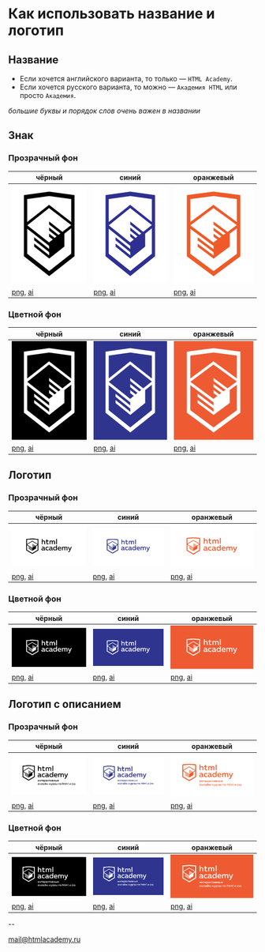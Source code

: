 # Как использовать название и логотип

## Название

* Если хочется английского варианта, то только — `HTML Academy`.
* Если хочется русского варианта, то можно — `Академия HTML` или просто `Академия`.

_большие буквы и порядок слов очень важен в названии_

## Знак

### Прозрачный фон

чёрный | синий | оранжевый
--- | --- | ---
<img src="https://github.com/htmlacademy/logo/blob/master/png/logo/logo-color-1.png" width="200" height="200" alt="HTML Academy Logo"> | <img src="https://github.com/htmlacademy/logo/blob/master/png/logo/logo-color-2.png" width="200" height="200" alt="HTML Academy Logo"> | <img src="https://github.com/htmlacademy/logo/blob/master/png/logo/logo-color-3.png" width="200" height="200" alt="HTML Academy Logo">
[png](https://github.com/htmlacademy/logo/blob/master/png/logo/logo-color-1.png), [ai](https://github.com/htmlacademy/logo/blob/master/ai/logo.ai) | [png](https://github.com/htmlacademy/logo/blob/master/png/logo/logo-color-2.png), [ai](https://github.com/htmlacademy/logo/blob/master/ai/logo.ai) | [png](https://github.com/htmlacademy/logo/blob/master/png/logo/logo-color-3.png), [ai](https://github.com/htmlacademy/logo/blob/master/ai/logo.ai)

### Цветной фон

чёрный | синий | оранжевый
--- | --- | ---
<img src="https://github.com/htmlacademy/logo/blob/master/png/logo/logo-white-1.png" width="200" height="200" alt="HTML Academy Logo"> | <img src="https://github.com/htmlacademy/logo/blob/master/png/logo/logo-white-2.png" width="200" height="200" alt="HTML Academy Logo"> | <img src="https://github.com/htmlacademy/logo/blob/master/png/logo/logo-white-3.png" width="200" height="200" alt="HTML Academy Logo">
[png](https://github.com/htmlacademy/logo/blob/master/png/logo/logo-white-1.png), [ai](https://github.com/htmlacademy/logo/blob/master/ai/logo.ai) | [png](https://github.com/htmlacademy/logo/blob/master/png/logo/logo-white-2.png), [ai](https://github.com/htmlacademy/logo/blob/master/ai/logo.ai) | [png](https://github.com/htmlacademy/logo/blob/master/png/logo/logo-white-3.png), [ai](https://github.com/htmlacademy/logo/blob/master/ai/logo.ai)

## Логотип

### Прозрачный фон

чёрный | синий | оранжевый
--- | --- | ---
<img src="https://github.com/htmlacademy/logo/blob/master/png/logo-name/logo-color-1.png" width="300" alt="HTML Academy Logo"> | <img src="https://github.com/htmlacademy/logo/blob/master/png/logo-name/logo-color-2.png" width="300" alt="HTML Academy Logo"> | <img src="https://github.com/htmlacademy/logo/blob/master/png/logo-name/logo-color-3.png" width="300" alt="HTML Academy Logo">
[png](https://github.com/htmlacademy/logo/blob/master/png/logo-name/logo-color-1.png), [ai](https://github.com/htmlacademy/logo/blob/master/ai/logo-name.ai) | [png](https://github.com/htmlacademy/logo/blob/master/png/logo-name/logo-color-2.png), [ai](https://github.com/htmlacademy/logo/blob/master/ai/logo-name.ai) | [png](https://github.com/htmlacademy/logo/blob/master/png/logo-name/logo-color-3.png), [ai](https://github.com/htmlacademy/logo/blob/master/ai/logo-name.ai)

### Цветной фон

чёрный | синий | оранжевый
--- | --- | ---
<img src="https://github.com/htmlacademy/logo/blob/master/png/logo-name/logo-white-1.png" width="300" alt="HTML Academy Logo"> | <img src="https://github.com/htmlacademy/logo/blob/master/png/logo-name/logo-white-2.png" width="300" alt="HTML Academy Logo"> | <img src="https://github.com/htmlacademy/logo/blob/master/png/logo-name/logo-white-3.png" width="300" alt="HTML Academy Logo">
[png](https://github.com/htmlacademy/logo/blob/master/png/logo-name/logo-white-1.png), [ai](https://github.com/htmlacademy/logo/blob/master/ai/logo-name.ai) | [png](https://github.com/htmlacademy/logo/blob/master/png/logo-name/logo-white-2.png), [ai](https://github.com/htmlacademy/logo/blob/master/ai/logo-name.ai) | [png](https://github.com/htmlacademy/logo/blob/master/png/logo-name/logo-white-3.png), [ai](https://github.com/htmlacademy/logo/blob/master/ai/logo-name.ai)

## Логотип с описанием

### Прозрачный фон

чёрный | синий | оранжевый
--- | --- | ---
<img src="https://github.com/htmlacademy/logo/blob/master/png/logo-description/logo-color-1.png" width="300" alt="HTML Academy Logo"> | <img src="https://github.com/htmlacademy/logo/blob/master/png/logo-description/logo-color-2.png" width="300" alt="HTML Academy Logo"> | <img src="https://github.com/htmlacademy/logo/blob/master/png/logo-description/logo-color-3.png" width="300" alt="HTML Academy Logo">
[png](https://github.com/htmlacademy/logo/blob/master/png/logo-description/logo-color-1.png), [ai](https://github.com/htmlacademy/logo/blob/master/ai/logo-description.ai) | [png](https://github.com/htmlacademy/logo/blob/master/png/logo-description/logo-color-2.png), [ai](https://github.com/htmlacademy/logo/blob/master/ai/logo-description.ai) | [png](https://github.com/htmlacademy/logo/blob/master/png/logo-description/logo-color-3.png), [ai](https://github.com/htmlacademy/logo/blob/master/ai/logo-description.ai)

### Цветной фон

чёрный | синий | оранжевый
--- | --- | ---
<img src="https://github.com/htmlacademy/logo/blob/master/png/logo-description/logo-white-1.png" width="300" alt="HTML Academy Logo"> | <img src="https://github.com/htmlacademy/logo/blob/master/png/logo-description/logo-white-2.png" width="300" alt="HTML Academy Logo"> | <img src="https://github.com/htmlacademy/logo/blob/master/png/logo-description/logo-white-3.png" width="300" alt="HTML Academy Logo">
[png](https://github.com/htmlacademy/logo/blob/master/png/logo-description/logo-white-1.png), [ai](https://github.com/htmlacademy/logo/blob/master/ai/logo-description.ai) | [png](https://github.com/htmlacademy/logo/blob/master/png/logo-description/logo-white-2.png), [ai](https://github.com/htmlacademy/logo/blob/master/ai/logo-description.ai) | [png](https://github.com/htmlacademy/logo/blob/master/png/logo-description/logo-white-3.png), [ai](https://github.com/htmlacademy/logo/blob/master/ai/logo-description.ai)

--

mail@htmlacademy.ru
